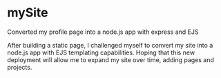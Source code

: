# mySite
Converted my profile page into a node.js app with express and EJS

After building a static page, I challenged myself to convert my site into a node.js app with EJS templating capabilities. 
Hoping that this new deployment will allow me to expand my site over time, adding pages and projects.

